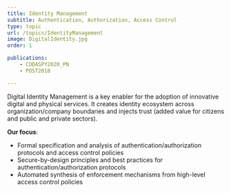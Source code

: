 ```yaml
---
title: Identity Management
subtitle: Authentication, Authorization, Access Control
type: topic
url: /topics/IdentityManagement
image: DigitalIdentity.jpg
order: 1

publications:
    - CODASPY2020_PN
    - POST2018

---
```


Digital Identity Management is a key enabler for the adoption of innovative digital and physical services. It creates identity ecosystem across organization/company boundaries and injects trust (added value for citizens and public and private sectors).
 
**Our focus**:
- Formal specification and analysis of authentication/authorization protocols and access control policies
- Secure-by-design principles and best practices for authentication/authorization protocols
- Automated synthesis of enforcement mechanisms from high-level access control policies